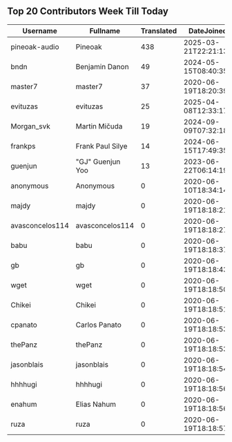 ## Top 20 Contributors Week Till Today ##
|Username|Fullname|Translated|DateJoined|Language|
|--------|--------|----------|----------|-------|
|pineoak-audio|Pineoak|438|2025-03-21T22:21:13.|pt|
|bndn|Benjamin Danon|49|2024-05-15T08:40:35.|fr|
|master7|master7|37|2020-06-19T18:20:39.|pl|
|evituzas|evituzas|25|2025-04-08T12:33:17.|lt|
|Morgan_svk|Martin Mičuda|19|2024-09-09T07:32:18.|cs|
|frankps|Frank Paul Silye|14|2024-06-15T17:49:35.|nb_NO|
|guenjun|"GJ" Guenjun Yoo|13|2023-06-22T06:14:19Z|ko|
|anonymous|Anonymous|0|2020-06-10T18:34:14.||
|majdy|majdy|0|2020-06-19T18:18:21.||
|avasconcelos114|avasconcelos114|0|2020-06-19T18:18:27Z||
|babu|babu|0|2020-06-19T18:18:37.||
|gb|gb|0|2020-06-19T18:18:43.||
|wget|wget|0|2020-06-19T18:18:50Z|ro|
|Chikei|Chikei|0|2020-06-19T18:18:51Z|zh_Hant|
|cpanato|Carlos Panato|0|2020-06-19T18:18:53Z||
|thePanz|thePanz|0|2020-06-19T18:18:53Z||
|jasonblais|jasonblais|0|2020-06-19T18:18:54Z||
|hhhhugi|hhhhugi|0|2020-06-19T18:18:56.||
|enahum|Elias  Nahum|0|2020-06-19T18:18:56Z|es|
|ruza|ruza|0|2020-06-19T18:18:57.||
